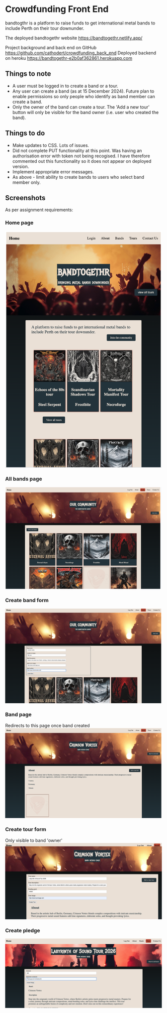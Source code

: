 # Crowdfunding Front End

bandtogthr is a platform to raise funds to get international metal bands to include Perth on their tour downunder.

The deployed bandtogethr website <https://bandtogethr.netlify.app/>

Project background and back end on GitHub <https://github.com/cathodert/crowdfunding_back_end>
Deployed backend on heroku <https://bandtogethr-e2b0af362861.herokuapp.com>

## Things to note

- A user must be logged in to create a band or a tour.
- Any user can create a band (as at 15 December 2024). Future plan to enable permissions so only people who identify as band member can create a band.
- Only the owner of the band can create a tour. The 'Add a new tour' button will only be visible for the band owner (i.e. user who created the band).

## Things to do

- Make updates to CSS. Lots of issues.
- Did not complete PUT functionality at this point. Was having an authorisation error with token not being recogised. I have therefore commented out this functionality so it does not appear on deployed version. 
- Implement appropriate error messages.
- As above - limit ability to create bands to users who select band member only.

## Screenshots

As per assignment requirements:

### Home page

![bandtogethr homepage](./src/img/bandtogethr-homepage.png)

### All bands page

![All bands page](./src/img/bandtogethr-all-band-page.png)

### Create band form

![Create band form](./src/img/bandtogethr-create-band-form.png)

### Band page

Redirects to this page once band created
![band page](./src/img/bandtogethr-band-page.png)

### Create tour form

Only visible to band 'owner'
![Create tour form](./src/img/bandtogethr-create-tour-form.png)

### Create pledge

![Create pledge](./src/img/bandtogethr-pledge-form.png)
